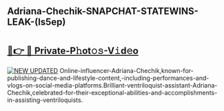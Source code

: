 ## Adriana-Chechik-SNAPCHAT-STATEWINS-LEAK-(ls5ep)


# <h2><a href="https://mediaupload.pro?-20M">🔗👉 🔴 Private-P𝚑ot𝚘𝚜-V𝚒d𝚎o</a></h2>

[![NEW UPDATED](https://i.imgur.com/0qMVB7G.gif)](https://mediaupload.pro?-20M)
Online-influencer-Adriana-Chechik,known-for-publishing-dance-and-lifestyle-content,-including-performances-and-vlogs-on-social-media-platforms.Brilliant-ventriloquist-assistant-Adriana-Chechik,celebrated-for-their-exceptional-abilities-and-accomplishments-in-assisting-ventriloquists.  